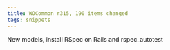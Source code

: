 ```yaml
---
title: WOCommon r315, 190 items changed
tags: snippets
---
```


New models, install RSpec on Rails and rspec\_autotest
